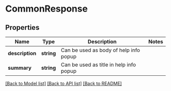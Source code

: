 # CommonResponse

## Properties
Name | Type | Description | Notes
------------ | ------------- | ------------- | -------------
**description** | **string** | Can be used as body of help info popup | 
**summary** | **string** | Can be used as title in help info popup | 

[[Back to Model list]](../README.md#documentation-for-models) [[Back to API list]](../README.md#documentation-for-api-endpoints) [[Back to README]](../README.md)


